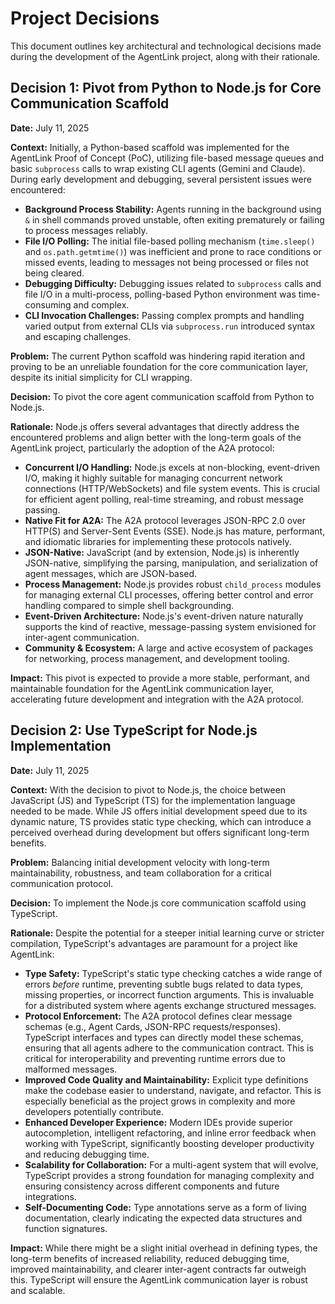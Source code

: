 # Project Decisions

This document outlines key architectural and technological decisions made during the development of the AgentLink project, along with their rationale.

## Decision 1: Pivot from Python to Node.js for Core Communication Scaffold

**Date:** July 11, 2025

**Context:**
Initially, a Python-based scaffold was implemented for the AgentLink Proof of Concept (PoC), utilizing file-based message queues and basic `subprocess` calls to wrap existing CLI agents (Gemini and Claude). During early development and debugging, several persistent issues were encountered:

*   **Background Process Stability:** Agents running in the background using `&` in shell commands proved unstable, often exiting prematurely or failing to process messages reliably.
*   **File I/O Polling:** The initial file-based polling mechanism (`time.sleep()` and `os.path.getmtime()`) was inefficient and prone to race conditions or missed events, leading to messages not being processed or files not being cleared.
*   **Debugging Difficulty:** Debugging issues related to `subprocess` calls and file I/O in a multi-process, polling-based Python environment was time-consuming and complex.
*   **CLI Invocation Challenges:** Passing complex prompts and handling varied output from external CLIs via `subprocess.run` introduced syntax and escaping challenges.

**Problem:** The current Python scaffold was hindering rapid iteration and proving to be an unreliable foundation for the core communication layer, despite its initial simplicity for CLI wrapping.

**Decision:** To pivot the core agent communication scaffold from Python to Node.js.

**Rationale:**
Node.js offers several advantages that directly address the encountered problems and align better with the long-term goals of the AgentLink project, particularly the adoption of the A2A protocol:

*   **Concurrent I/O Handling:** Node.js excels at non-blocking, event-driven I/O, making it highly suitable for managing concurrent network connections (HTTP/WebSockets) and file system events. This is crucial for efficient agent polling, real-time streaming, and robust message passing.
*   **Native Fit for A2A:** The A2A protocol leverages JSON-RPC 2.0 over HTTP(S) and Server-Sent Events (SSE). Node.js has mature, performant, and idiomatic libraries for implementing these protocols natively.
*   **JSON-Native:** JavaScript (and by extension, Node.js) is inherently JSON-native, simplifying the parsing, manipulation, and serialization of agent messages, which are JSON-based.
*   **Process Management:** Node.js provides robust `child_process` modules for managing external CLI processes, offering better control and error handling compared to simple shell backgrounding.
*   **Event-Driven Architecture:** Node.js's event-driven nature naturally supports the kind of reactive, message-passing system envisioned for inter-agent communication.
*   **Community & Ecosystem:** A large and active ecosystem of packages for networking, process management, and development tooling.

**Impact:** This pivot is expected to provide a more stable, performant, and maintainable foundation for the AgentLink communication layer, accelerating future development and integration with the A2A protocol.

## Decision 2: Use TypeScript for Node.js Implementation

**Date:** July 11, 2025

**Context:**
With the decision to pivot to Node.js, the choice between JavaScript (JS) and TypeScript (TS) for the implementation language needed to be made. While JS offers initial development speed due to its dynamic nature, TS provides static type checking, which can introduce a perceived overhead during development but offers significant long-term benefits.

**Problem:** Balancing initial development velocity with long-term maintainability, robustness, and team collaboration for a critical communication protocol.

**Decision:** To implement the Node.js core communication scaffold using TypeScript.

**Rationale:**
Despite the potential for a steeper initial learning curve or stricter compilation, TypeScript's advantages are paramount for a project like AgentLink:

*   **Type Safety:** TypeScript's static type checking catches a wide range of errors *before* runtime, preventing subtle bugs related to data types, missing properties, or incorrect function arguments. This is invaluable for a distributed system where agents exchange structured messages.
*   **Protocol Enforcement:** The A2A protocol defines clear message schemas (e.g., Agent Cards, JSON-RPC requests/responses). TypeScript interfaces and types can directly model these schemas, ensuring that all agents adhere to the communication contract. This is critical for interoperability and preventing runtime errors due to malformed messages.
*   **Improved Code Quality and Maintainability:** Explicit type definitions make the codebase easier to understand, navigate, and refactor. This is especially beneficial as the project grows in complexity and more developers potentially contribute.
*   **Enhanced Developer Experience:** Modern IDEs provide superior autocompletion, intelligent refactoring, and inline error feedback when working with TypeScript, significantly boosting developer productivity and reducing debugging time.
*   **Scalability for Collaboration:** For a multi-agent system that will evolve, TypeScript provides a strong foundation for managing complexity and ensuring consistency across different components and future integrations.
*   **Self-Documenting Code:** Type annotations serve as a form of living documentation, clearly indicating the expected data structures and function signatures.

**Impact:** While there might be a slight initial overhead in defining types, the long-term benefits of increased reliability, reduced debugging time, improved maintainability, and clearer inter-agent contracts far outweigh this. TypeScript will ensure the AgentLink communication layer is robust and scalable.